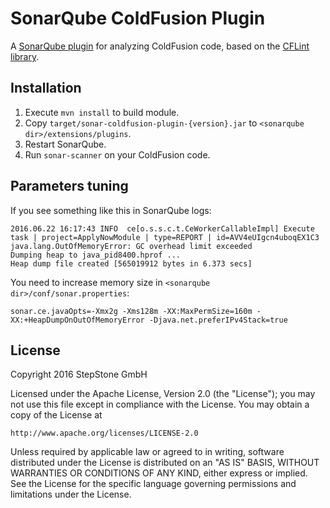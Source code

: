 # SonarQube ColdFusion Plugin

A [SonarQube plugin](http://www.sonarqube.org/) for analyzing ColdFusion code, based on the [CFLint library](https://github.com/cflint/CFLint).

## Installation

1. Execute `mvn install` to build module.
1. Copy `target/sonar-coldfusion-plugin-{version}.jar` to `<sonarqube dir>/extensions/plugins`.
1. Restart SonarQube.
1. Run `sonar-scanner` on your ColdFusion code.

## Parameters tuning

If you see something like this in SonarQube logs:

```
2016.06.22 16:17:43 INFO  ce[o.s.s.c.t.CeWorkerCallableImpl] Execute task | project=ApplyNowModule | type=REPORT | id=AVV4eUIgcn4uboqEX1C3
java.lang.OutOfMemoryError: GC overhead limit exceeded
Dumping heap to java_pid8400.hprof ...
Heap dump file created [565019912 bytes in 6.373 secs]
```

You need to increase memory size in `<sonarqube dir>/conf/sonar.properties`:

```
sonar.ce.javaOpts=-Xmx2g -Xms128m -XX:MaxPermSize=160m -XX:+HeapDumpOnOutOfMemoryError -Djava.net.preferIPv4Stack=true
```

## License

Copyright 2016 StepStone GmbH

Licensed under the Apache License, Version 2.0 (the "License"); you may not use this file except in compliance with the License. You may obtain a copy of the License at

    http://www.apache.org/licenses/LICENSE-2.0

Unless required by applicable law or agreed to in writing, software distributed under the License is distributed on an "AS IS" BASIS, WITHOUT WARRANTIES OR CONDITIONS OF ANY KIND, either express or implied. See the License for the specific language governing permissions and limitations under the License.
